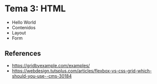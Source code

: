 # Tema 3: HTML

- Hello World
- Contenidos
- Layout
- Form

## References

- https://gridbyexample.com/examples/
- https://webdesign.tutsplus.com/articles/flexbox-vs-css-grid-which-should-you-use--cms-30184

